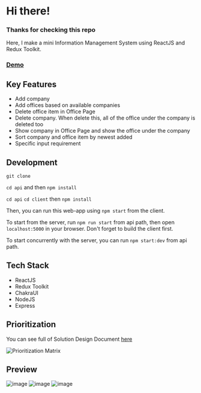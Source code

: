 # Hi there!

### Thanks for checking this repo

Here, I make a mini Information Management System using ReactJS and Redux Toolkit.

### [Demo](https://addoffice.herokuapp.com/)

## Key Features

- Add company
- Add offices based on available companies
- Delete office item in Office Page
- Delete company. When delete this, all of the office under the company is deleted too
- Show company in Office Page and show the office under the company
- Sort company and office item by newest added
- Specific input requirement

## Development

`git clone`

`cd api` and then `npm install`

`cd api` `cd client` then `npm install`

Then, you can run this web-app using `npm start` from the client.

To start from the server, run `npm run start` from api path, then open `localhost:5000` in your browser. Don't forget to build the client first.

To start concurrently with the server, you can run `npm start:dev` from api path.

## Tech Stack

- ReactJS
- Redux Toolkit
- ChakraUI
- NodeJS
- Express

## Prioritization

You can see full of Solution Design Document [here](https://drive.google.com/file/d/1Ca1de6XE7jN24vwmbsmCQYrPX4h6NpK7/view?usp=sharing)

![Prioritization Matrix](https://user-images.githubusercontent.com/38320169/145696925-61f3b410-db15-4c9e-bc59-78d20644d9da.jpg)

## Preview

![image](https://user-images.githubusercontent.com/38320169/145688533-1dc2770d-da09-4f56-a86b-de52d5b749d0.png)
![image](https://user-images.githubusercontent.com/38320169/145688553-e5feacd0-f2c6-4bc2-a264-8443330f38a7.png)
![image](https://user-images.githubusercontent.com/38320169/145688587-af2a1b6b-cdbc-4d9b-ac50-e403065149f3.png)
